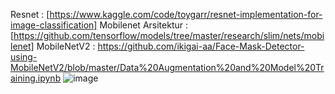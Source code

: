 Resnet : [https://www.kaggle.com/code/toygarr/resnet-implementation-for-image-classification]
Mobilenet Arsitektur : [https://github.com/tensorflow/models/tree/master/research/slim/nets/mobilenet]
MobileNetV2 : https://github.com/ikigai-aa/Face-Mask-Detector-using-MobileNetV2/blob/master/Data%20Augmentation%20and%20Model%20Training.ipynb
![image](https://github.com/user-attachments/assets/5e748a3a-4336-4938-92e9-072432fe6df2)

